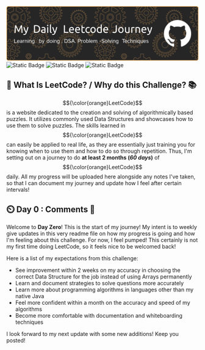 ![Header](./leetcode-header-image.png)
![Static Badge](https://img.shields.io/badge/LeetCode-orange)
![Static Badge](https://img.shields.io/badge/Started-5%2F3%2F25-blue)
![Static Badge](https://img.shields.io/badge/Status-Ongoing-green)

## 📖 What Is LeetCode? / Why do this Challenge? 📚
$${\color{orange}LeetCode}$$ is a website dedicated to the creation and solving of algorithmically based puzzles.
It utilizes commonly used Data Structures and showcases how to use them to solve puzzles. The skills learned in $${\color{orange}LeetCode}$$ can easily be applied to real life, as they are essentially just training you for knowing when to use them and how to do so through repetition. Thus, I'm setting out on a journey to do **at least 2 months (_60 days_)** of $${\color{orange}LeetCode}$$ daily. All my progress will be uploaded here alongside any notes I've taken, so that I can document my journey and update how I feel after certain intervals!

## ⏲️ Day 0 : Comments 🥊
Welcome to **Day Zero**! This is the start of my journey! My intent is to weekly give updates in this very readme file on how my progress is going and how I'm feeling about this challenge. For now, I feel pumped! This certainly is not my first time doing LeetCode, so it feels nice to be welcomed back! </br>
<p>Here is a list of my expectations from this challenge:</p>
<ul>
  <li>See improvement within 2 weeks on my accuracy in choosing the correct Data Structure for the job instead of using Arrays permanently</li>
  <li>Learn and document strategies to solve questions more accurately</li>
  <li>Learn more about programming algorithms in languages other than my native Java</li>
  <li>Feel more confident within a month on the accuracy and speed of my algorithms</li>
  <li>Become more comfortable with documentation and whiteboarding techniques</li>
</ul>
<p>I look forward to my next update with some new additions! Keep you posted!</p>
